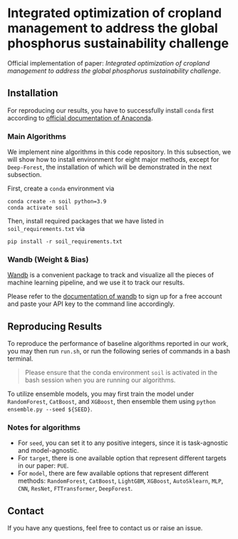 # Integrated optimization of cropland management to address the global phosphorus sustainability challenge

Official implementation of paper: *Integrated optimization of cropland management to address the global phosphorus sustainability challenge*.

## Installation

For reproducing our results, you have to successfully install ``conda`` first according to [official documentation of Anaconda](https://docs.anaconda.com/free/anaconda/install/index.html).


### Main Algorithms

We implement nine algorithms in this code repository. In this subsection, we will show how to install environment for eight major methods, except for ``Deep-Forest``, the installation of which will be demonstrated in the next subsection.

First, create a ``conda`` environment via 
```shell
conda create -n soil python=3.9
conda activate soil
```

Then, install required packages that we have listed in ``soil_requirements.txt`` via 
```shell
pip install -r soil_requirements.txt
```

### Wandb (Weight & Bias)

[Wandb](https://wandb.ai/) is a convenient package to track and visualize all the pieces of machine learning pipeline, and we use it to track our results.

Please refer to the [documentation of wandb](https://docs.wandb.ai/quickstart) to sign up for a free account and paste your API key to the command line accordingly.

## Reproducing Results
To reproduce the performance of baseline algorithms reported in our work, you may then run ``run.sh``, or run the following series of commands in a bash terminal. 

> Please ensure that the conda environment ``soil`` is activated in the bash session when you are running our algorithms.
<!-- ```shell
for seed in 2024; do
    for which_obj in "PUE"; do
        for model_name in "CatBost"; do
            CUDA_VISIBLE_DEVICES=0 python main.py \
            --model ${model_name} \
            --seed ${seed} 
        done
    done
done
``` -->

To utilize ensemble models, you may first train the model under ``RandomForest``, ``CatBoost``, and ``XGBoost``, then ensemble them using ``python ensemble.py --seed ${SEED}``.

### Notes for algorithms

- For ``seed``, you can set it to any positive integers, since it is task-agnostic and model-agnostic.
- For ``target``, there is one available option that represent different targets in our paper: ``PUE``.
- For ``model``, there are few available options that represent different methods: ``RandomForest``, ``CatBoost``, ``LightGBM``, ``XGBoost``, ``AutoSklearn``, ``MLP``, ``CNN``, ``ResNet``, ``FTTransformer``, ``DeepForest``. 

## Contact

If you have any questions, feel free to contact us or raise an issue.
